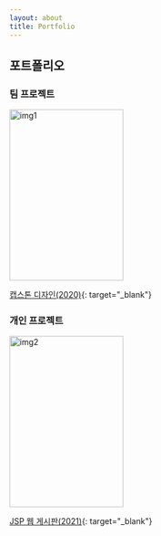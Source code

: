 ```yaml
---
layout: about
title: Portfolio
---
```


## 포트폴리오

### 팀 프로젝트

<img src="https://user-images.githubusercontent.com/53514823/147246373-b9f47220-04ce-42a4-b67b-7f24cb2210b2.png" width="200" height="300" title="img1">

[캡스톤 디자인(2020)](https://github.com/HwangSumin0313/capstone.design.project){: target="_blank"}


### 개인 프로젝트

<img src="https://user-images.githubusercontent.com/53514823/147244999-3f6a9c83-bbd4-4b7d-8eca-1ff5229d17d1.png" width="200" height="300" title="img2">

[JSP 웹 게시판(2021)](https://github.com/HwangSumin0313/HwangSumin0313.web){: target="_blank"}
